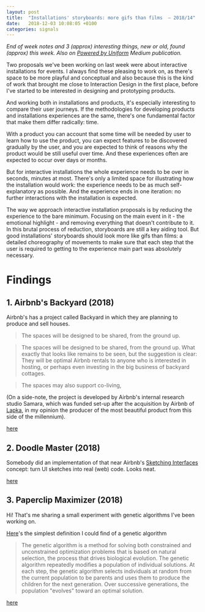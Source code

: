 ```yaml
---
layout: post
title:  "Installations' storyboards: more gifs than films  — 2018/14"
date:   2018-12-03 10:08:05 +0100
categories: signals
---
```


_End of week notes and 3 (approx) interesting things, new or old, found (approx) this week. Also on [Powered by Uniform](https://medium.com/uniform-creative-technology/tagged/weeknotes) Medium publication._

<!--  
The weeknote structure

Do yourself a favour, write it first on paper

1. Context
2. Problem
3. Solution

-->

Two proposals we've been working on last week were about interactive installations for events. I always find these pleasing to work on, as there's space to be more playful and conceptual and also because this is the kind of work that brought me close to Interaction Design in the first place, before I've started to be interested in designing and prototyping products.

And working both in installations and products, it's especially interesting to compare their user journeys. If the methodologies for developing products and installations experiences are the same, there's one fundamental factor that make them differ radically: time.

With a product you can account that some time will be needed by user to learn how to use the product, you can expect features to be discovered gradually by the user, and you are expected to think of reasons why the product would be still useful over time. And these experiences often are expected to occur over days or months.

But for interactive installations the whole experience needs to be over in seconds, minutes at most. There's only a limited space for illustrating how the installation would work: the experience needs to be as much self-explanatory as possible. And the experience ends in one iteration: no further interactions with the installation is expected.

The way we approach interactive installation proposals is by reducing the experience to the bare minimum. Focusing on the main event in it   - the emotional highlight -  and removing everything that doesn't contribute to it. In this brutal process of reduction, storyboards are still a key aiding tool. But good installations' storyboards should look more like gifs than films: a detailed choreography of movements to make sure that each step that the user is required to getting to the experience main part was absolutely necessary.


# Findings

## 1. Airbnb's Backyard  (2018)

Airbnb's has a project called Backyard in which they are planning to produce and sell houses.

> The spaces will be designed to be shared, from the ground up.

> The spaces will be designed to be shared, from the ground up. What exactly that looks like remains to be seen, but the suggestion is clear: They will be optimal Airbnb rentals to anyone who is interested in hosting, or perhaps even investing in the big business of backyard cottages.

> The spaces may also support co-living,

(On a side-note, the project is developed by Airbnb's internal research studio Samara, which was funded set-up after the acquisition by Airbnb of [Lapka](https://mylapka.com/), in my opinion the producer of the most beautiful product from this side of the millennium).

[here](https://www.fastcompany.com/90271599/exclusive-airbnb-will-start-designing-houses-in-2019)

## 2. Doodle Master (2018)
Somebody did an implementation of that near Airbnb's [Sketching Interfaces](https://airbnb.design/sketching-interfaces/) concept: turn UI sketches into real (web) code. Looks neat.

[here](https://github.com/karanchahal/DoodleMaster)

##  3. Paperclip Maximizer (2018)

Hi! That's me sharing a small experiment with genetic algorithms I've been working on.

[Here](https://uk.mathworks.com/help/gads/what-is-the-genetic-algorithm.html)'s the simplest definition I could find of a genetic algorithm
>  The genetic algorithm is a method for solving both constrained and unconstrained optimization problems that is based on natural selection, the process that drives biological evolution. The genetic algorithm repeatedly modifies a population of individual solutions. At each step, the genetic algorithm selects individuals at random from the current population to be parents and uses them to produce the children for the next generation. Over successive generations, the population "evolves" toward an optimal solution.

[here](https://paperclipmaximizer.orgonomyproductions.info/)
